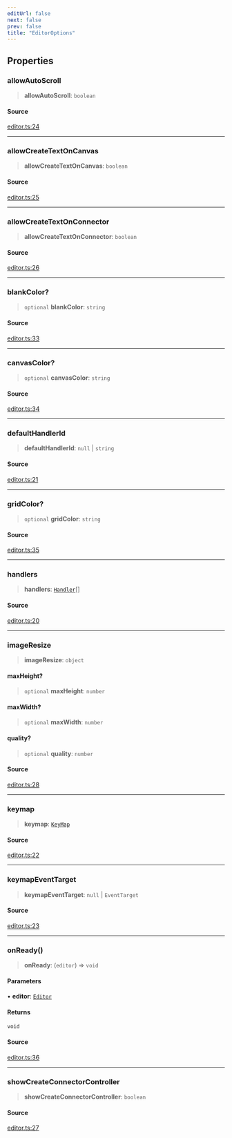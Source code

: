 ```yaml
---
editUrl: false
next: false
prev: false
title: "EditorOptions"
---
```


## Properties

### allowAutoScroll

> **allowAutoScroll**: `boolean`

#### Source

[editor.ts:24](https://github.com/dgmjs/dgmjs/blob/main/packages/core/src/editor.ts#L24)

***

### allowCreateTextOnCanvas

> **allowCreateTextOnCanvas**: `boolean`

#### Source

[editor.ts:25](https://github.com/dgmjs/dgmjs/blob/main/packages/core/src/editor.ts#L25)

***

### allowCreateTextOnConnector

> **allowCreateTextOnConnector**: `boolean`

#### Source

[editor.ts:26](https://github.com/dgmjs/dgmjs/blob/main/packages/core/src/editor.ts#L26)

***

### blankColor?

> `optional` **blankColor**: `string`

#### Source

[editor.ts:33](https://github.com/dgmjs/dgmjs/blob/main/packages/core/src/editor.ts#L33)

***

### canvasColor?

> `optional` **canvasColor**: `string`

#### Source

[editor.ts:34](https://github.com/dgmjs/dgmjs/blob/main/packages/core/src/editor.ts#L34)

***

### defaultHandlerId

> **defaultHandlerId**: `null` \| `string`

#### Source

[editor.ts:21](https://github.com/dgmjs/dgmjs/blob/main/packages/core/src/editor.ts#L21)

***

### gridColor?

> `optional` **gridColor**: `string`

#### Source

[editor.ts:35](https://github.com/dgmjs/dgmjs/blob/main/packages/core/src/editor.ts#L35)

***

### handlers

> **handlers**: [`Handler`](/api-core/classes/handler/)[]

#### Source

[editor.ts:20](https://github.com/dgmjs/dgmjs/blob/main/packages/core/src/editor.ts#L20)

***

### imageResize

> **imageResize**: `object`

#### maxHeight?

> `optional` **maxHeight**: `number`

#### maxWidth?

> `optional` **maxWidth**: `number`

#### quality?

> `optional` **quality**: `number`

#### Source

[editor.ts:28](https://github.com/dgmjs/dgmjs/blob/main/packages/core/src/editor.ts#L28)

***

### keymap

> **keymap**: [`KeyMap`](/api-core/type-aliases/keymap/)

#### Source

[editor.ts:22](https://github.com/dgmjs/dgmjs/blob/main/packages/core/src/editor.ts#L22)

***

### keymapEventTarget

> **keymapEventTarget**: `null` \| `EventTarget`

#### Source

[editor.ts:23](https://github.com/dgmjs/dgmjs/blob/main/packages/core/src/editor.ts#L23)

***

### onReady()

> **onReady**: (`editor`) => `void`

#### Parameters

• **editor**: [`Editor`](/api-core/classes/editor/)

#### Returns

`void`

#### Source

[editor.ts:36](https://github.com/dgmjs/dgmjs/blob/main/packages/core/src/editor.ts#L36)

***

### showCreateConnectorController

> **showCreateConnectorController**: `boolean`

#### Source

[editor.ts:27](https://github.com/dgmjs/dgmjs/blob/main/packages/core/src/editor.ts#L27)
